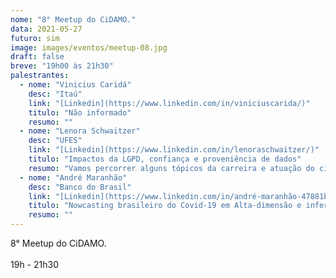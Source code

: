 ```yaml
---
nome: "8° Meetup do CiDAMO."
data: 2021-05-27
futuro: sim
image: images/eventos/meetup-08.jpg
draft: false
breve: "19h00 às 21h30"
palestrantes:
  - nome: "Vinicius Caridá"
    desc: "Itaú"
    link: "[Linkedin](https://www.linkedin.com/in/viniciuscarida/)"
    titulo: "Não informado"
    resumo: ""
  - nome: "Lenora Schwaitzer"
    desc: "UFES"
    link: "[Linkedin](https://www.linkedin.com/in/lenoraschwaitzer/)"
    titulo: "Impactos da LGPD, confiança e proveniência de dados"
    resumo: "Vamos percorrer alguns tópicos da carreira e atuação do cientista de dados, apresentando o que é abordado nas universidades, o que não é abordado e o que as empresas esperam de um cientista de dados."
  - nome: "André Maranhão"
    desc: "Banco do Brasil"
    link: "[Linkedin](https://www.linkedin.com/in/andré-maranhão-47881b38/)"
    titulo: "Nowcasting brasileiro do Covid-19 em Alta-dimensão e inferência casual para políticas de Lockdown"
    resumo: ""
---
```

8° Meetup do CiDAMO.<br><br>19h - 21h30